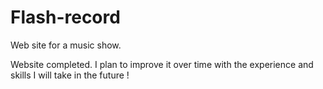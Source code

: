 # Flash-record
Web site for a music show.

Website completed. I plan to improve it over time with the experience and skills I will take in the future !
